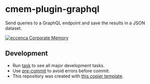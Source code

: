 # cmem-plugin-graphql

Send queries to a GraphQL endpoint and save the results in a JSON dataset.

[![eccenca Corporate Memory](https://img.shields.io/badge/eccenca-Corporate%20Memory-orange)](https://documentation.eccenca.com)

## Development

- Run [task](https://taskfile.dev/) to see all major development tasks.
- Use [pre-commit](https://pre-commit.com/) to avoid errors before commit.
- This repository was created with [this copier template](https://github.com/eccenca/cmem-plugin-template).

